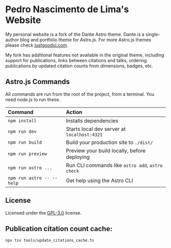 # Pedro Nascimento de Lima's Website

My personal website is a fork of the Dante Astro theme. Dante is a single-author blog and portfolio theme for Astro.js. For more Astro.js themes please check [justgoodui.com](https://justgoodui.com/).

My fork has additional features not available in the original theme, including support for publications, links between citations and talks, ordering publications by updated citation counts from dimensions, badges, etc.

## Astro.js Commands

All commands are run from the root of the project, from a terminal. You need node.js to run these.

| Command                   | Action                                           |
| :------------------------ | :----------------------------------------------- |
| `npm install`             | Installs dependencies                            |
| `npm run dev`             | Starts local dev server at `localhost:4321`      |
| `npm run build`           | Build your production site to `./dist/`          |
| `npm run preview`         | Preview your build locally, before deploying     |
| `npm run astro ...`       | Run CLI commands like `astro add`, `astro check` |
| `npm run astro -- --help` | Get help using the Astro CLI                     |

## License

Licensed under the [GPL-3.0](https://github.com/JustGoodUI/dante-astro-theme/blob/main/LICENSE) license.

## Publication citation count cache:

```bash
npx tsx tools/update_citations_cache.ts
```
